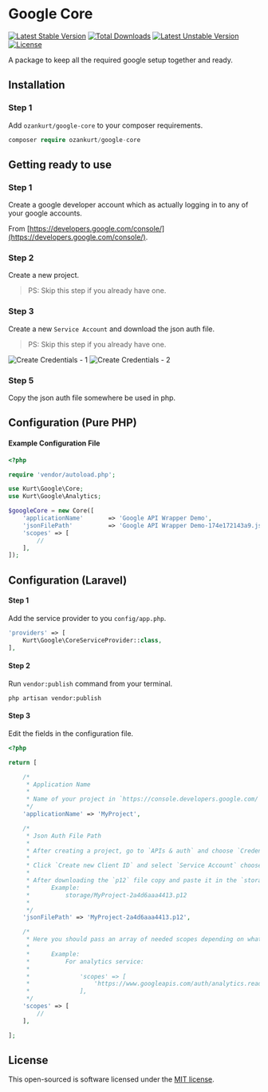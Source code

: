 # Google Core

[![Latest Stable Version](https://poser.pugx.org/ozankurt/google-core/v/stable)](https://packagist.org/packages/ozankurt/google-core) [![Total Downloads](https://poser.pugx.org/ozankurt/google-core/downloads)](https://packagist.org/packages/ozankurt/google-core) [![Latest Unstable Version](https://poser.pugx.org/ozankurt/google-core/v/unstable)](https://packagist.org/packages/ozankurt/google-core) [![License](https://poser.pugx.org/ozankurt/google-core/license)](https://packagist.org/packages/ozankurt/google-core)

A package to keep all the required google setup together and ready.

## Installation

### Step 1
Add `ozankurt/google-core` to your composer requirements.

```php
composer require ozankurt/google-core
```

## Getting ready to use

### Step 1

Create a google developer account which as actually logging in to any of your google accounts.

From [https://developers.google.com/console/](https://developers.google.com/console/).

### Step 2

Create a new project.

> PS: Skip this step if you already have one.

### Step 3

Create a new `Service Account` and download the json auth file.

> PS: Skip this step if you already have one.

![Create Credentials - 1](http://i.imgur.com/3SKns9X.png)
![Create Credentials - 2](http://i.imgur.com/cq5faRV.png)

### Step 5

Copy the json auth file somewhere be used in php.

## Configuration (Pure PHP)

#### Example Configuration File

```php
<?php

require 'vendor/autoload.php';

use Kurt\Google\Core;
use Kurt\Google\Analytics;

$googleCore = new Core([
    'applicationName'       => 'Google API Wrapper Demo',
    'jsonFilePath'          => 'Google API Wrapper Demo-174e172143a9.json',
    'scopes' => [
        // 
    ],
]);
```

## Configuration (Laravel)

#### Step 1

Add the service provider to you `config/app.php`.

```php
'providers' => [
    Kurt\Google\CoreServiceProvider::class,
],
```

#### Step 2

Run `vendor:publish` command from your terminal.

```
php artisan vendor:publish
```

#### Step 3

Edit the fields in the configuration file.

```php
<?php

return [

    /*
     * Application Name
     *
     * Name of your project in `https://console.developers.google.com/`.
     */
    'applicationName' => 'MyProject',

    /*
     * Json Auth File Path
     *
     * After creating a project, go to `APIs & auth` and choose `Credentials` section.
     * 
     * Click `Create new Client ID` and select `Service Account` choose `P12` as the `Key Type`.
     *
     * After downloading the `p12` file copy and paste it in the `storage` directory.
     * 		Example:
     * 			storage/MyProject-2a4d6aaa4413.p12
     * 
     */
    'jsonFilePath' => 'MyProject-2a4d6aaa4413.p12',

    /*
     * Here you should pass an array of needed scopes depending on what service you will be using.
     *
     * 		Example:
     * 			For analytics service:
     * 			
     * 				'scopes' => [
     *					'https://www.googleapis.com/auth/analytics.readonly',
     *				],
     */
    'scopes' => [
        //
    ],

];

```

## License

This open-sourced is software licensed under the [MIT license](http://opensource.org/licenses/MIT).
